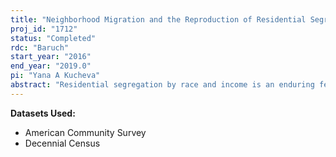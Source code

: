 ```yaml
---
title: "Neighborhood Migration and the Reproduction of Residential Segregation"
proj_id: "1712"
status: "Completed"
rdc: "Baruch"
start_year: "2016"
end_year: "2019.0"
pi: "Yana A Kucheva"
abstract: "Residential segregation by race and income is an enduring feature of the landscape of American metropolitan areas. Despite some declines over the last forty years, in 2010, almost two-thirds of black households and half of Hispanic households would have had to move to achieve complete integration with the white population. Income segregation, on the other hand, has increased over time and has accelerated over the last decade. The endurance of residential segregation is particularly interesting given the high rates of residential mobility among American households. In fact, half of all households in the U.S. change residences over a five-year period. The scope, scale, and predictors of the geographic mobility of households have evolved over time and have varied across metropolitan areas. Much less is known, however, about how households choose where to move. This project will use discrete choice models that frame geographic mobility as a multidimensional process where the decision to move is modelled using an extensive set of neighborhood characteristics. The estimates will show the probability of moving to a neighborhood given the socioeconomic characteristics of a household and given the socioeconomic characteristics of potential neighborhood destinations within a metropolitan area. The discrete choice models will be used to simulate the conditions of residential mobility that can achieve lower levels of residential segregation. This research may generate important insights into how changing geographic mobility across racial and income groups can also change aggregate segregation levels by race and income."
---
```


**Datasets Used:**

  - American Community Survey 
  - Decennial Census 

